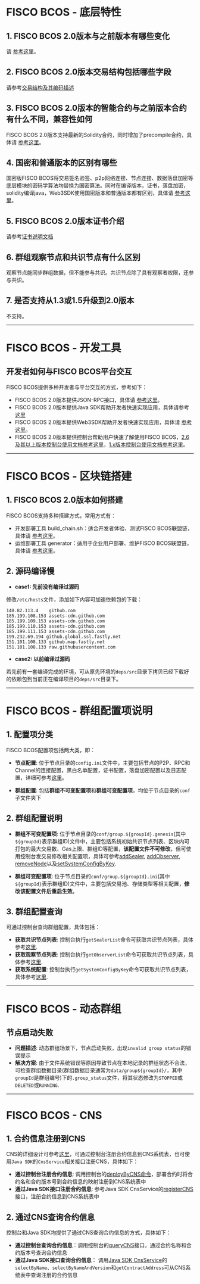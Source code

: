 # FISCO BCOS - 底层特性

## 1. FISCO BCOS 2.0版本与之前版本有哪些变化

请 [参考这里](../what_is_new.md)。

## 2. FISCO BCOS 2.0版本交易结构包括哪些字段

请参考[交易结构及其编码描述](../design/protocol_description.md#rlp)

## 3. FISCO BCOS 2.0版本的智能合约与之前版本合约有什么不同，兼容性如何

FISCO BCOS 2.0版本支持最新的Solidity合约，同时增加了precompile合约，具体请 [参考这里](../manual/smart_contract.md)。

## 4. 国密和普通版本的区别有哪些

国密版FISCO BCOS将交易签名验签、p2p网络连接、节点连接、数据落盘加密等底层模块的密码学算法均替换为国密算法。同时在编译版本，证书，落盘加密，solidity编译java，Web3SDK使用国密版本和普通版本都有区别，具体请 [参考这里](../manual/guomi_crypto.md)。

## 5. FISCO BCOS 2.0版本证书介绍

请参考[证书说明文档](manual/certificates.md)

## 6. 群组观察节点和共识节点有什么区别

观察节点能同步群组数据，但不能参与共识。共识节点除了具有观察者权限，还参与共识。

## 7. 是否支持从1.3或1.5升级到2.0版本

不支持。

----------

# FISCO BCOS - 开发工具

## 开发者如何与FISCO BCOS平台交互

FISCO BCOS提供多种开发者与平台交互的方式，参考如下：

- FISCO BCOS 2.0版本提供JSON-RPC接口，具体请 [参考这里](../api.md)。
- FISCO BCOS 2.0版本提供Java SDK帮助开发者快速实现应用，具体请参考[这里](../sdk/java_sdk/index.md)
- FISCO BCOS 2.0版本提供Web3SDK帮助开发者快速实现应用，具体请 [参考这里](../sdk/java_sdk.md)。
- FISCO BCOS 2.0版本提供控制台帮助用户快速了解使用FISCO BCOS，[2.6及其以上版本控制台使用文档参考这里](../console/console_of_java_sdk.md)，[1.x版本控制台使用文档参考这里](../console/console.md)。

----------

# FISCO BCOS - 区块链搭建

## 1. FISCO BCOS 2.0版本如何搭建

FISCO BCOS支持多种搭建方式，常用方式有：

- 开发部署工具 build_chain.sh：适合开发者体验、测试FISCO BCOS联盟链，具体请 [参考这里](../manual/build_chain.md)。
- 运维部署工具 generator：适用于企业用户部署、维护FISCO BCOS联盟链，具体请 [参考这里](../enterprise_tools/index.md)。

## 2. 源码编译慢

- **case1: 先前没有编译过源码**

修改`/etc/hosts`文件，添加如下内容可加速依赖包的下载：

```
140.82.113.4    github.com
185.199.108.153 assets-cdn.github.com
185.199.109.153 assets-cdn.github.com
185.199.110.153 assets-cdn.github.com
185.199.111.153 assets-cdn.github.com
199.232.69.194 github.global.ssl.fastly.net
151.101.108.133 github.map.fastly.net
151.101.108.133 raw.githubusercontent.com

```

- **case2: 以前编译过源码**

若先前有一套编译完成的环境，可从原先环境的`deps/src`目录下拷贝已经下载好的依赖包到当前正在编译项目的`deps/src`目录下。

----------


# FISCO BCOS - 群组配置项说明

## 1. 配置项分类

FISCO BCOS配置项包括两大类，即：

- **节点配置**: 位于节点目录的`config.ini`文件中，主要包括节点的P2P、RPC和Channel的连接配置，黑白名单配置，证书配置，落盘加密配置以及日志配置，详细可参考[这里](../manual/configuration.html#config-ini)。

- **群组配置**: 包括**群组不可变配置项**和**群组可变配置项**，均位于节点目录的`conf`子文件夹下

## 2. 群组配置说明

- **群组不可变配置项**: 位于节点目录的`conf/group.${groupId}.genesis`(其中`${groupId}`表示群组ID)文件中，主要包括系统初始共识节点列表、区块内可打包的最大交易数、Gas上限、群组ID等配置，**该配置文件不可修改**，但可使用控制台发交易修改相关配置项，具体可参考[addSealer](../manual/console_of_java_sdk.html#addsealer), [addObserver](../manual/console_of_java_sdk.html#addobserver), [removeNode](../manual/console_of_java_sdk.html#removenode)以及[setSystemConfigByKey](../manual/console_of_java_sdk.html#setsystemconfigbykey).

- **群组可变配置项**: 位于节点目录的`conf/group.${groupId}.ini`(其中`${groupId}`表示群组ID)文件中，主要包括交易池、存储类型等相关配置，**修改该配置文件后重启生效**。


## 3. 群组配置查询

可通过控制台查询群组配置，具体包括：

- **获取共识节点列表**: 控制台执行`getSealerList`命令可获取共识节点列表，具体参考[这里](../manual/console_of_java_sdk.html#getsealerlist).
- **获取观察节点列表**: 控制台执行`getObserverList`命令可获取共识节点列表，具体参考[这里](../manual/console_of_java_sdk.html#getobserverlist).
- **获取系统配置**:  控制台执行`getSystemConfigByKey`命令可获取共识节点列表，具体参考[这里](../console_of_java_sdk.html#getsystemconfigbykey).


----------

# FISCO BCOS - 动态群组

## 节点启动失败

- **问题描述**: 动态群组场景下，节点启动失败，出现`invalid group status`的错误提示
- **解决方案**: 由于文件系统错误等原因导致节点在本地记录的群组状态不合法，可检查群组数据目录(群组数据目录通常为`data/group${groupId}/`，其中`groupId`是群组编号)下的`.group_status`文件，将其状态修改为`STOPPED`或`DELETED`或`RUNNING`.


----------

# FISCO BCOS - CNS

## 1. 合约信息注册到CNS

CNS的详细设计可参考[这里](../design/features/cns_contract_name_service.md)，可通过控制台注册合约信息到CNS系统表，也可使用`Java SDK`的`CnsService`相关接口注册CNS，具体如下：

- **通过控制台注册合约信息**: 调用控制台的[deployByCNS命令](../manual/console_of_java_sdk.html#deploybycns)，部署合约时将合约名和合约版本号到合约信息的映射注册到CNS系统表中
- **通过Java SDK接口注册合约信息**: 参考Java SDK CnsService的[registerCNS](../../javadoc/org/fisco/bcos/sdk/contract/precompiled/cns/CnsService.html)接口，注册合约信息到CNS系统表中

## 2. 通过CNS查询合约信息

控制台和Java SDK均提供了通过CNS查询合约信息的方式，具体如下：

- **通过控制台查询合约信息**：调用控制台的[queryCNS](../manual/console_of_java_sdk.html#querycns)接口，通过合约名称和合约版本号查询合约信息
- **通过Java SDK接口查询合约信息**： 调用[Java SDK CnsService](../../javadoc/org/fisco/bcos/sdk/contract/precompiled/cns/CnsService.html)的`selectByName`、`selectByNameAndVersion`和`getContractAddress`可从CNS系统表中查询注册的合约信息